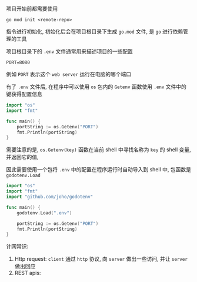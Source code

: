 项目开始前都需要使用
```shell
go mod init <remote-repo>
```
指令进行初始化, 
初始化后会在项目根目录下生成 `go.mod` 文件, 是 `go` 进行依赖管理的工具


项目根目录下的 `.env` 文件通常用来描述项目的一些配置
```.env
PORT=8080
```
例如 `PORT` 表示这个 `web server` 运行在电脑的哪个端口

有了 `.env` 文件后, 在程序中可以使用 `os` 包内的 `Getenv` 函数使用 `.env` 文件中的键获得配置信息
```go
import "os"
import "fmt"

func main() {
	portString := os.Getenv("PORT")
	fmt.Println(portString)
}
```
需要注意的是, `os.Getenv(key)` 函数在当前 shell 中寻找名称为 `key` 的 shell 变量, 并返回它的值,

因此需要使用一个包将 `.env` 中的配置在程序运行时自动导入到 shell 中,
包函数是 `godotenv.Load`
```go
import "os"
import "fmt"
import "github.com/joho/godotenv"

func main() {
	godotenv.Load(".env")

	portString := os.Getenv("PORT")
	fmt.Println(portString)
}
```

计网常识:
1. Http request: `client` 通过 `http` 协议, 向 `server` 做出一些访问, 并让 `server` 做出回应
2. REST apis: